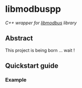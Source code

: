 # libmodbuspp

_C++ wrapper for [libmodbus](https://libmodbus.org/) library_

## Abstract

This project is being born ... wait !

## Quickstart guide

### Example

